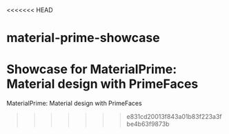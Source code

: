 <<<<<<< HEAD
# material-prime-showcase
Showcase for MaterialPrime: Material design with PrimeFaces
=======
MaterialPrime: Material design with PrimeFaces
>>>>>>> e831cd20013f843a01b83f223a3fbe4b63f9873b
